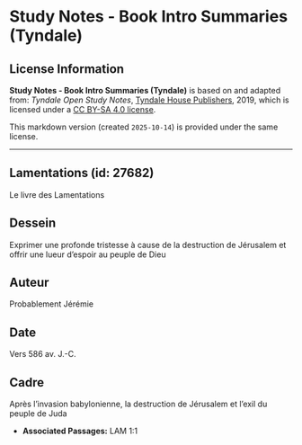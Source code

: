 # Study Notes - Book Intro Summaries (Tyndale)

## License Information

**Study Notes - Book Intro Summaries (Tyndale)** is based on and adapted from: _Tyndale Open Study Notes_, [Tyndale House Publishers](https://tyndaleopenresources.com/), 2019, which is licensed under a [CC BY-SA 4.0 license](https://creativecommons.org/licenses/by-sa/4.0/legalcode.en).

This markdown version (created `2025-10-14`) is provided under the same license.



--------------------------------

## Lamentations (id: 27682)

Le livre des Lamentations

Dessein
-------

Exprimer une profonde tristesse à cause de la destruction de Jérusalem et offrir une lueur d’espoir au peuple de Dieu

Auteur
------

Probablement Jérémie

Date
----

Vers 586 av. J.\-C.

Cadre
-----

Après l’invasion babylonienne, la destruction de Jérusalem et l’exil du peuple de Juda

* **Associated Passages:** LAM 1:1

